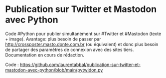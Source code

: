 # Publication sur Twitter et Mastodon avec Python

Code #Python pour publier simultanément sur #Twitter et #Mastodon (texte + image). Avantage: plus besoin de passer par http://crossposter.masto.donte.com.br (ou équivalent) et donc plus besoin de partager des paramètres de connexion avec des sites tiers.
Documentation en cours de rédaction.

Code : https://github.com/laurentabbal/publication-sur-twitter-et-mastodon-avec-python/blob/main/pytwidon.py

